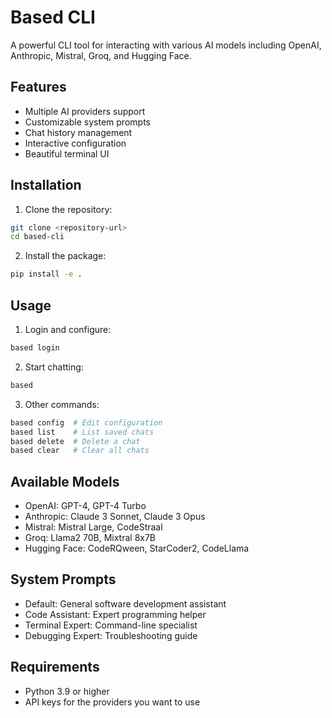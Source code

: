 # Based CLI

A powerful CLI tool for interacting with various AI models including OpenAI, Anthropic, Mistral, Groq, and Hugging Face.

## Features

- Multiple AI providers support
- Customizable system prompts
- Chat history management
- Interactive configuration
- Beautiful terminal UI

## Installation

1. Clone the repository:
```bash
git clone <repository-url>
cd based-cli
```

2. Install the package:
```bash
pip install -e .
```

## Usage

1. Login and configure:
```bash
based login
```

2. Start chatting:
```bash
based
```

3. Other commands:
```bash
based config  # Edit configuration
based list    # List saved chats
based delete  # Delete a chat
based clear   # Clear all chats
```

## Available Models

- OpenAI: GPT-4, GPT-4 Turbo
- Anthropic: Claude 3 Sonnet, Claude 3 Opus
- Mistral: Mistral Large, CodeStraal
- Groq: Llama2 70B, Mixtral 8x7B
- Hugging Face: CodeRQween, StarCoder2, CodeLlama

## System Prompts

- Default: General software development assistant
- Code Assistant: Expert programming helper
- Terminal Expert: Command-line specialist
- Debugging Expert: Troubleshooting guide

## Requirements

- Python 3.9 or higher
- API keys for the providers you want to use 